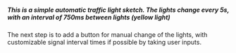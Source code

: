 ##### This is a simple automatic traffic light sketch. The lights change every 5s, with an interval of 750ms between lights (yellow light)
The next step is to add a button for manual change of the lights, with customizable signal interval times if possible by taking user inputs.
